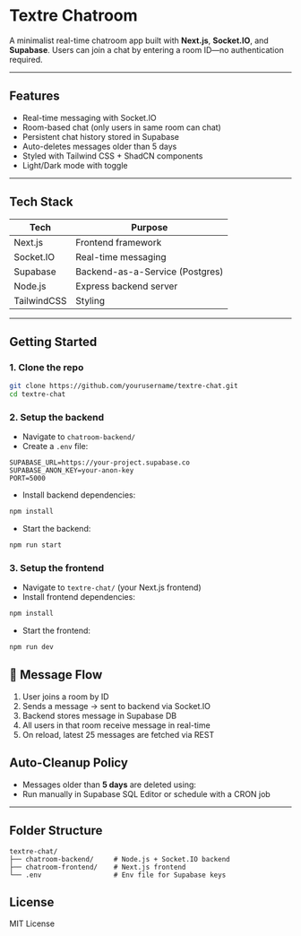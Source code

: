 # Textre Chatroom

A minimalist real-time chatroom app built with **Next.js**, **Socket.IO**, and **Supabase**. Users can join a chat by entering a room ID—no authentication required.

---

##  Features

-  Real-time messaging with Socket.IO
-  Room-based chat (only users in same room can chat)
-  Persistent chat history stored in Supabase
-  Auto-deletes messages older than 5 days
-  Styled with Tailwind CSS + ShadCN components
-  Light/Dark mode with toggle

---

##  Tech Stack

| Tech        | Purpose                          |
|-------------|----------------------------------|
| Next.js     | Frontend framework               |
| Socket.IO   | Real-time messaging              |
| Supabase    | Backend-as-a-Service (Postgres)  |
| Node.js     | Express backend server           |
| TailwindCSS | Styling                          |

---

##  Getting Started

### 1. Clone the repo

```bash
git clone https://github.com/yourusername/textre-chat.git
cd textre-chat
```

### 2. Setup the backend

- Navigate to `chatroom-backend/`
- Create a `.env` file:
```env
SUPABASE_URL=https://your-project.supabase.co
SUPABASE_ANON_KEY=your-anon-key
PORT=5000
```

- Install backend dependencies:
```bash
npm install
```

- Start the backend:
```bash
npm run start
```

### 3. Setup the frontend

- Navigate to `textre-chat/` (your Next.js frontend)
- Install frontend dependencies:
```bash
npm install
```

- Start the frontend:
```bash
npm run dev
```

## 💬 Message Flow

1. User joins a room by ID
2. Sends a message → sent to backend via Socket.IO
3. Backend stores message in Supabase DB
4. All users in that room receive message in real-time
5. On reload, latest 25 messages are fetched via REST



##  Auto-Cleanup Policy

- Messages older than **5 days** are deleted using:
- Run manually in Supabase SQL Editor or schedule with a CRON job

---

##  Folder Structure

```
textre-chat/
├── chatroom-backend/     # Node.js + Socket.IO backend
├── chatroom-frontend/    # Next.js frontend
└── .env                  # Env file for Supabase keys
```

##  License

MIT License 

